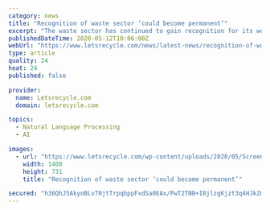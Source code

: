 ```yaml
---
category: news
title: "Recognition of waste sector ‘could become permanent’"
excerpt: "The waste sector has continued to gain recognition for its work on the frontline of the coronavirus pandemic, with communications experts suggesting tha"
publishedDateTime: 2020-05-12T10:06:00Z
webUrl: "https://www.letsrecycle.com/news/latest-news/recognition-of-waste-sector-could-become-permanent/"
type: article
quality: 24
heat: 24
published: false

provider:
  name: Letsrecycle.com
  domain: letsrecycle.com

topics:
  - Natural Language Processing
  - AI

images:
  - url: "https://www.letsrecycle.com/wp-content/uploads/2020/05/Screenshot-2020-05-12-at-09.58.48.png"
    width: 1408
    height: 731
    title: "Recognition of waste sector ‘could become permanent’"

secured: "h36QhJ5AkyoBLv70jtTrpqbppFxdSa0EAx/PwT2TNB+I8jlzgKjzt3q4HJkZm01rv1oskESZURRG6aE7J83B9Crxgit6kYQTJebROmQMuzYXO2G3oIUQ85xmo3uua8PEE0narD7nlaC6EwW5HdQ3KoV0v1USTnGzHZIu81/DXXseKY2/1MQ45oIGdmQXX0/KDKCoyMJVo1U4dGhfdZih7Es41qEFd9HpzqyRFrYqlqHQCAEtSLzalXPfszGT1EWYiATFQTMuSKGrWAFnF3hR5pLBRZhl7t5kDk5xAvoQiAj7RgcQB3EZFpGa3H0ftULJ;2R3Qw17cOhgWO3vNtIQahA=="
---
```


